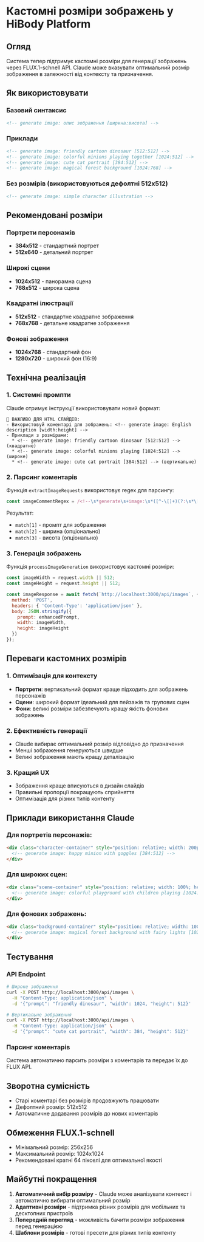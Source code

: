 # Кастомні розміри зображень у HiBody Platform

## Огляд

Система тепер підтримує кастомні розміри для генерації зображень через FLUX.1-schnell API. Claude може вказувати оптимальний розмір зображення в залежності від контексту та призначення.

## Як використовувати

### Базовий синтаксис

```html
<!-- generate image: опис зображення [ширина:висота] -->
```

### Приклади

```html
<!-- generate image: friendly cartoon dinosaur [512:512] -->
<!-- generate image: colorful minions playing together [1024:512] -->
<!-- generate image: cute cat portrait [384:512] -->
<!-- generate image: magical forest background [1024:768] -->
```

### Без розмірів (використовуються дефолтні 512x512)

```html
<!-- generate image: simple character illustration -->
```

## Рекомендовані розміри

### Портрети персонажів
- **384x512** - стандартний портрет
- **512x640** - детальний портрет

### Широкі сцени
- **1024x512** - панорамна сцена
- **768x512** - широка сцена

### Квадратні ілюстрації
- **512x512** - стандартне квадратне зображення
- **768x768** - детальне квадратне зображення

### Фонові зображення
- **1024x768** - стандартний фон
- **1280x720** - широкий фон (16:9)

## Технічна реалізація

### 1. Системні промпти

Claude отримує інструкції використовувати новий формат:

```
🎨 ВАЖЛИВО ДЛЯ HTML СЛАЙДІВ:
- Використовуй коментарі для зображень: <!-- generate image: English description [width:height] -->
- Приклади з розмірами:
  * <!-- generate image: friendly cartoon dinosaur [512:512] --> (квадратне)
  * <!-- generate image: colorful minions playing [1024:512] --> (широке)
  * <!-- generate image: cute cat portrait [384:512] --> (вертикальне)
```

### 2. Парсинг коментарів

Функція `extractImageRequests` використовує regex для парсингу:

```javascript
const imageCommentRegex = /<!--\s*generate\s+image:\s*([^-\[]+)(?:\s*\[(\d+):(\d+)\])?\s*-->/gi;
```

Результат:
- `match[1]` - промпт для зображення
- `match[2]` - ширина (опціонально)
- `match[3]` - висота (опціонально)

### 3. Генерація зображень

Функція `processImageGeneration` використовує кастомні розміри:

```javascript
const imageWidth = request.width || 512;
const imageHeight = request.height || 512;

const imageResponse = await fetch(`http://localhost:3000/api/images`, {
  method: 'POST',
  headers: { 'Content-Type': 'application/json' },
  body: JSON.stringify({
    prompt: enhancedPrompt,
    width: imageWidth,
    height: imageHeight
  })
});
```

## Переваги кастомних розмірів

### 1. Оптимізація для контексту
- **Портрети**: вертикальний формат краще підходить для зображень персонажів
- **Сцени**: широкий формат ідеальний для пейзажів та групових сцен
- **Фони**: великі розміри забезпечують кращу якість фонових зображень

### 2. Ефективність генерації
- Claude вибирає оптимальний розмір відповідно до призначення
- Менші зображення генеруються швидше
- Великі зображення мають кращу деталізацію

### 3. Кращий UX
- Зображення краще вписуються в дизайн слайдів
- Правильні пропорції покращують сприйняття
- Оптимізація для різних типів контенту

## Приклади використання Claude

### Для портретів персонажів:
```html
<div class="character-container" style="position: relative; width: 200px; height: 260px;">
  <!-- generate image: happy minion with goggles [384:512] -->
</div>
```

### Для широких сцен:
```html
<div class="scene-container" style="position: relative; width: 100%; height: 300px;">
  <!-- generate image: colorful playground with children playing [1024:512] -->
</div>
```

### Для фонових зображень:
```html
<div class="background-container" style="position: relative; width: 100%; height: 400px;">
  <!-- generate image: magical forest background with fairy lights [1024:768] -->
</div>
```

## Тестування

### API Endpoint

```bash
# Широке зображення
curl -X POST http://localhost:3000/api/images \
  -H "Content-Type: application/json" \
  -d '{"prompt": "friendly dinosaur", "width": 1024, "height": 512}'

# Вертикальне зображення  
curl -X POST http://localhost:3000/api/images \
  -H "Content-Type: application/json" \
  -d '{"prompt": "cute cat portrait", "width": 384, "height": 512}'
```

### Парсинг коментарів

Система автоматично парсить розміри з коментарів та передає їх до FLUX API.

## Зворотна сумісність

- Старі коментарі без розмірів продовжують працювати
- Дефолтний розмір: 512x512
- Автоматичне додавання розмірів до нових коментарів

## Обмеження FLUX.1-schnell

- Мінімальний розмір: 256x256
- Максимальний розмір: 1024x1024
- Рекомендовані кратні 64 пікселі для оптимальної якості

## Майбутні покращення

1. **Автоматичний вибір розміру** - Claude може аналізувати контекст і автоматично вибирати оптимальний розмір
2. **Адаптивні розміри** - підтримка різних розмірів для мобільних та десктопних пристроїв  
3. **Попередній перегляд** - можливість бачити розміри зображення перед генерацією
4. **Шаблони розмірів** - готові пресети для різних типів контенту 